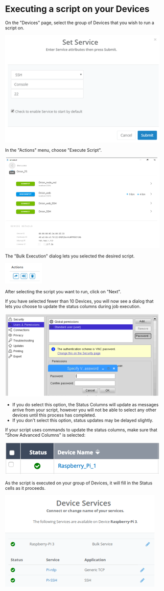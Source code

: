 # Executing a script on your Devices

On the "Devices" page, select the group of Devices that you wish to run a script on.

![](../../.gitbook/assets/image%20%28304%29.png)

In the "Actions" menu, choose "Execute Script".  

![](../../.gitbook/assets/image%20%28420%29.png)

The "Bulk Execution" dialog lets you selected the desired script.  

![](../../.gitbook/assets/image%20%28322%29.png)

After selecting the script you want to run, click on "Next".

If you have selected fewer than 10 Devices, you will now see a dialog that lets you choose to update the status columns during job execution.  

![](../../.gitbook/assets/image%20%28300%29.png)

* If you do select this option, the Status Columns will update as messages arrive from your script, however you will not be able to select any other devices until this process has completed.
* If you don't select this option, status updates may be delayed slightly.

If your script uses commands to update the status columns,  make sure that "Show Advanced Columns" is selected:

![](../../.gitbook/assets/image%20%283%29.png)

As the script is executed on your group of Devices, it will fill in the Status cells as it proceeds.

![](../../.gitbook/assets/image%20%28185%29.png)

